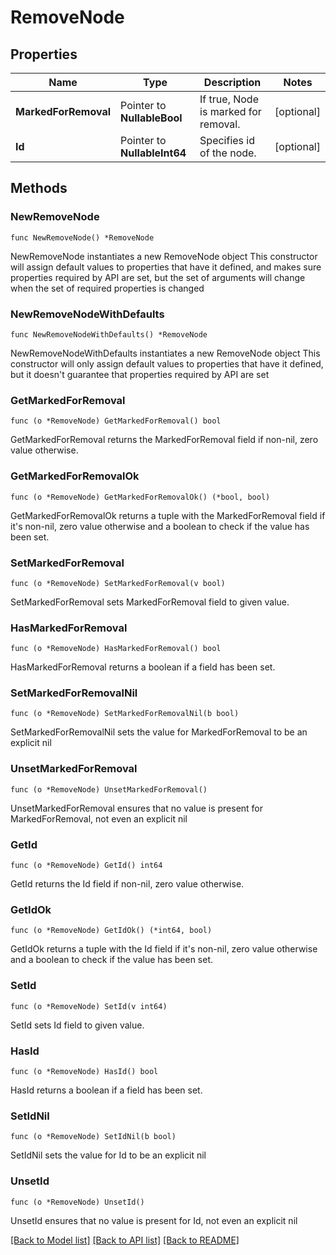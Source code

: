 # RemoveNode

## Properties

Name | Type | Description | Notes
------------ | ------------- | ------------- | -------------
**MarkedForRemoval** | Pointer to **NullableBool** | If true, Node is marked for removal. | [optional] 
**Id** | Pointer to **NullableInt64** | Specifies id of the node. | [optional] 

## Methods

### NewRemoveNode

`func NewRemoveNode() *RemoveNode`

NewRemoveNode instantiates a new RemoveNode object
This constructor will assign default values to properties that have it defined,
and makes sure properties required by API are set, but the set of arguments
will change when the set of required properties is changed

### NewRemoveNodeWithDefaults

`func NewRemoveNodeWithDefaults() *RemoveNode`

NewRemoveNodeWithDefaults instantiates a new RemoveNode object
This constructor will only assign default values to properties that have it defined,
but it doesn't guarantee that properties required by API are set

### GetMarkedForRemoval

`func (o *RemoveNode) GetMarkedForRemoval() bool`

GetMarkedForRemoval returns the MarkedForRemoval field if non-nil, zero value otherwise.

### GetMarkedForRemovalOk

`func (o *RemoveNode) GetMarkedForRemovalOk() (*bool, bool)`

GetMarkedForRemovalOk returns a tuple with the MarkedForRemoval field if it's non-nil, zero value otherwise
and a boolean to check if the value has been set.

### SetMarkedForRemoval

`func (o *RemoveNode) SetMarkedForRemoval(v bool)`

SetMarkedForRemoval sets MarkedForRemoval field to given value.

### HasMarkedForRemoval

`func (o *RemoveNode) HasMarkedForRemoval() bool`

HasMarkedForRemoval returns a boolean if a field has been set.

### SetMarkedForRemovalNil

`func (o *RemoveNode) SetMarkedForRemovalNil(b bool)`

 SetMarkedForRemovalNil sets the value for MarkedForRemoval to be an explicit nil

### UnsetMarkedForRemoval
`func (o *RemoveNode) UnsetMarkedForRemoval()`

UnsetMarkedForRemoval ensures that no value is present for MarkedForRemoval, not even an explicit nil
### GetId

`func (o *RemoveNode) GetId() int64`

GetId returns the Id field if non-nil, zero value otherwise.

### GetIdOk

`func (o *RemoveNode) GetIdOk() (*int64, bool)`

GetIdOk returns a tuple with the Id field if it's non-nil, zero value otherwise
and a boolean to check if the value has been set.

### SetId

`func (o *RemoveNode) SetId(v int64)`

SetId sets Id field to given value.

### HasId

`func (o *RemoveNode) HasId() bool`

HasId returns a boolean if a field has been set.

### SetIdNil

`func (o *RemoveNode) SetIdNil(b bool)`

 SetIdNil sets the value for Id to be an explicit nil

### UnsetId
`func (o *RemoveNode) UnsetId()`

UnsetId ensures that no value is present for Id, not even an explicit nil

[[Back to Model list]](../README.md#documentation-for-models) [[Back to API list]](../README.md#documentation-for-api-endpoints) [[Back to README]](../README.md)


